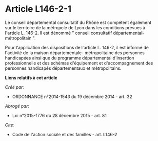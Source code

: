 # Article L146-2-1

Le conseil départemental consultatif du Rhône est compétent également sur le territoire de la métropole de Lyon dans les
conditions prévues à l'article L. 146-2. Il est dénommé " conseil consultatif départemental-métropolitain ". 

Pour l'application des dispositions de l'article L. 146-2, il est informé de l'activité de la maison départementale-
métropolitaine des personnes handicapées ainsi que du programme départemental d'insertion professionnelle et des schémas
d'équipement et d'accompagnement des personnes handicapés départementaux et métropolitains.

**Liens relatifs à cet article**

_Créé par_:

  - ORDONNANCE n°2014-1543 du 19 décembre 2014 - art. 32

_Abrogé par_:

  - Loi n°2015-1776 du 28 décembre 2015 - art. 81

_Cite_:

  - Code de l'action sociale et des familles - art. L146-2
